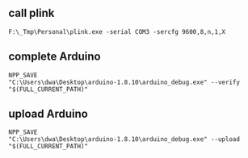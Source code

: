 ## call plink
```
F:\_Tmp\Personal\plink.exe -serial COM3 -sercfg 9600,8,n,1,X
```

## complete Arduino
```
NPP_SAVE
"C:\Users\dwa\Desktop\arduino-1.8.10\arduino_debug.exe" --verify "$(FULL_CURRENT_PATH)"
```

## upload Arduino
```
NPP_SAVE
"C:\Users\dwa\Desktop\arduino-1.8.10\arduino_debug.exe" --upload "$(FULL_CURRENT_PATH)"
```
